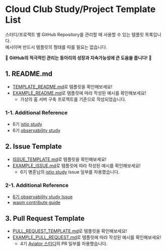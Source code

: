 # Cloud Club Study/Project Template List

스터디/프로젝트 별 GitHub Repository를 관리할 때 사용할 수 있는 템플릿 목록입니다.  
예시이며 반드시 템플릿의 형태를 따를 필요는 없습니다.

📢 **GitHub의 적극적인 관리는 동아리의 성장과 지속가능성에 큰 도움을 줍니다!** 🚀

## 1. README.md

- [TEMPLATE_README.md](./README/TEMPLATE_README.md)로 템플릿을 확인해보세요!
- [EXAMPLE_README.md](./README/EXAMPLE_README.md)로 템플릿에 따라 작성된 예시를 확인해보세요!
  - 가상의 홈 서버 구축 프로젝트를 기준으로 작성되었습니다.

### 1-1. Additional Reference

- 6기 [istio study](https://github.com/ByeongHunKim/Cloudclub-istio-skyline)
- 6기 [observability study](https://github.com/cloud-club/o11y-basic-study)

## 2. Issue Template

- [ISSUE_TEMPLATE.md](./ISSUE/ISSUE_TEMPLATE.md)로 템플릿을 확인해보세요!
- [EXAMPLE_ISSUE.md](./ISSUE/EXAMPLE_ISSUE.md)로 템플릿에 따라 작성된 예시를 확인해보세요!
  - 6기 병훈님의 [istio study](https://github.com/ByeongHunKim/Cloudclub-istio-skyline) Issue 일부를 차용했습니다.

### 2-1. Additional Reference

- [6기 observability study Issue](https://github.com/cloud-club/o11y-basic-study/issues/11)
- [wasm contribute guide](https://github.com/wasmCloud/wasmCloud/blob/main/CONTRIBUTING.md)

## 3. Pull Request Template

- [PULL_REQUEST_TEMPLATE.md](./PULL_REQUEST/PULL_REQUEST_TEMPLATE.md)로 템플릿을 확인해보세요!
- [EXAMPLE_PULL_REQUEST.md](./PULL_REQUEST/EXAMPLE_PULL_REQUEST.md)로 템플릿에 따라 작성된 예시를 확인해보세요!
  - 4기 [Aviator 스터디](https://github.com/cloud-club/Aviator)의 PR 일부를 차용했습니다.
